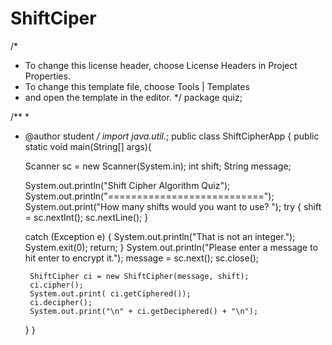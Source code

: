 # ShiftCiper

/*
 * To change this license header, choose License Headers in Project Properties.
 * To change this template file, choose Tools | Templates
 * and open the template in the editor.
 */
package quiz;

/**
 *
 * @author student
 */
import java.util.*;
public class ShiftCipherApp {
    public static void main(String[] args){

	Scanner sc = new Scanner(System.in);
	int shift;
	String message;

	System.out.println("Shift Cipher Algorithm Quiz");
	System.out.println("===========================");
	System.out.print("How many shifts would you want to use? ");
	try {
		shift = sc.nextInt();
		sc.nextLine();
	} 

	catch (Exception e) {
		System.out.println("That is not an integer.");
		System.exit(0);
		return;
	}
	System.out.println("Please enter a message to hit enter to encrypt it.");
	message = sc.next();
	sc.close();
	
        ShiftCipher ci = new ShiftCipher(message, shift);
        ci.cipher();
        System.out.print( ci.getCiphered());
        ci.decipher();
        System.out.print("\n" + ci.getDeciphered() + "\n");
    }
}
